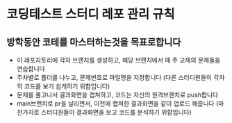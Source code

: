 # 코딩테스트 스터디 레포 관리 규칙

## 방학동안 코테를 마스터하는것을 목표로합니다

- 이 레포지토리에 각자 브랜치를 생성하고, 해당 브랜치에서 매 주 교재의 문제들을 연습합니다
- 주차별로 폴더를 나누고, 문제번호로 파일명을 지정합니다 (다른 스터디원들이 각자의 코드를 보기 쉽게하기 위함입니다)
- 문제를 풀고나서 결과화면을 캡쳐하고, 코드는 자신의 원격브랜치로 push합니다
- main브랜치로 pr을 날리면서, 이전에 캡쳐한 결과화면을 같이 업로드 해줍니다 (마찬가지로 스터디원들이 결과화면을 보고 코드를 분석하기 위함입니다)
